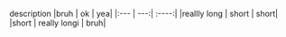 description
|bruh  | ok | yea|
|:--- | ---:| :----:|
|reallly long | short | short|
|short | really longi | bruh|
